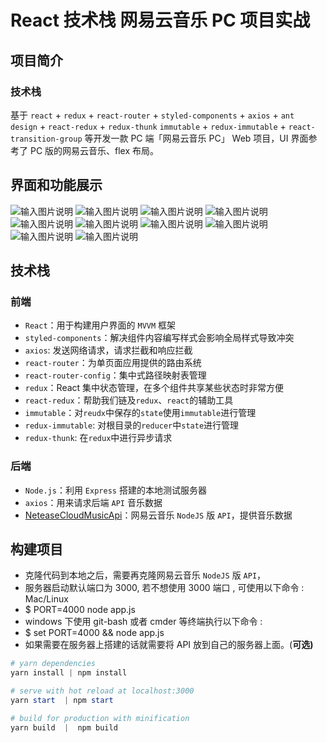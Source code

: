 # React 技术栈 网易云音乐 PC 项目实战

## 项目简介

### 技术栈

基于 `react` + `redux` + `react-router` + `styled-components` + `axios` + `ant design` + `react-redux` + `redux-thunk` `immutable` + `redux-immutable` + `react-transition-group` 等开发一款 PC 端「网易云音乐 PC」 Web 项目，UI 界面参考了 PC 版的网易云音乐、flex 布局。

## 界面和功能展示

![输入图片说明](https://s1.ax1x.com/2022/04/30/OSke0S.png)
![输入图片说明](https://s1.ax1x.com/2022/04/30/OSkLNQ.png)
![输入图片说明](https://s1.ax1x.com/2022/04/30/OSkOhj.png)
![输入图片说明](https://s1.ax1x.com/2022/04/30/OSkqAg.png)
![输入图片说明](https://s1.ax1x.com/2022/04/30/OSkj9s.png)
![输入图片说明](https://s1.ax1x.com/2022/04/30/OSkHHS.png)
![输入图片说明](https://s1.ax1x.com/2022/04/30/OSkzj0.png)
![输入图片说明](https://s1.ax1x.com/2022/04/30/OSA9BT.png)
![输入图片说明](https://s1.ax1x.com/2022/04/30/OSkv3n.png)
![输入图片说明](https://s1.ax1x.com/2022/04/30/OSApuV.png)

## 技术栈

### 前端

- `React`：用于构建用户界面的 `MVVM` 框架
- `styled-components`：解决组件内容编写样式会影响全局样式导致冲突
- `axios`: 发送网络请求，请求拦截和响应拦截
- `react-router`：为单页面应用提供的路由系统
- `react-router-config`：集中式路径映射表管理
- `redux`：React 集中状态管理，在多个组件共享某些状态时非常方便
- `react-redux`：帮助我们链及`redux`、`react`的辅助工具
- `immutable`：对`reudx`中保存的`state`使用`immutable`进行管理
- `redux-immutable`: 对根目录的`reducer`中`state`进行管理
- `redux-thunk`: 在`redux`中进行异步请求

### 后端

- `Node.js`：利用 `Express` 搭建的本地测试服务器
- `axios`：用来请求后端 `API` 音乐数据
- [NeteaseCloudMusicApi](https://binaryify.github.io/NeteaseCloudMusicApi/#/)：网易云音乐 `NodeJS` 版 `API`，提供音乐数据

## 构建项目

- 克隆代码到本地之后，需要再克隆网易云音乐 `NodeJS` 版 `API`，
- 服务器启动默认端口为 3000, 若不想使用 3000 端口 , 可使用以下命令 : Mac/Linux
- $ PORT=4000 node app.js
- windows 下使用 git-bash 或者 cmder 等终端执行以下命令 :
- $ set PORT=4000 && node app.js
- 如果需要在服务器上搭建的话就需要将 API 放到自己的服务器上面。(**可选)**

```powershell
# yarn dependencies
yarn install | npm install

# serve with hot reload at localhost:3000
yarn start  | npm start

# build for production with minification
yarn build  |  npm build
```
